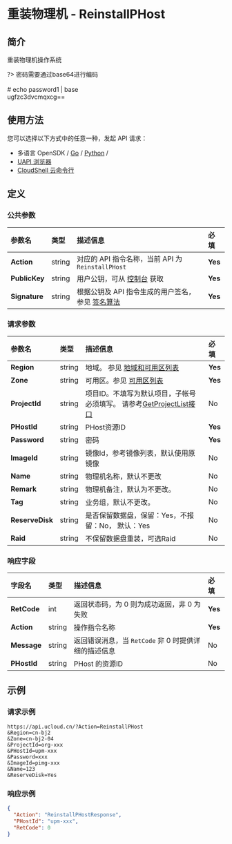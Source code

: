 # 重装物理机 - ReinstallPHost

## 简介

重装物理机操作系统

?> 密码需要通过base64进行编码<br /><br /># echo password1 \| base<br />ugfzc3dvcmqxcg==




## 使用方法

您可以选择以下方式中的任意一种，发起 API 请求：
- 多语言 OpenSDK / [Go](https://github.com/ucloud/ucloud-sdk-go) / [Python](https://github.com/ucloud/ucloud-sdk-python3) /
- [UAPI 浏览器](https://console.ucloud.cn/uapi/detail?id=ReinstallPHost)
- [CloudShell 云命令行](https://shell.ucloud.cn/)


## 定义

### 公共参数

| 参数名 | 类型 | 描述信息 | 必填 |
|:---|:---|:---|:---|
| **Action**     | string  | 对应的 API 指令名称，当前 API 为 `ReinstallPHost`                        | **Yes** |
| **PublicKey**  | string  | 用户公钥，可从 [控制台](https://console.ucloud.cn/uapi/apikey) 获取                                             | **Yes** |
| **Signature**  | string  | 根据公钥及 API 指令生成的用户签名，参见 [签名算法](api/summary/signature.md)  | **Yes** |

### 请求参数

| 参数名 | 类型 | 描述信息 | 必填 |
|:---|:---|:---|:---|
| **Region** | string | 地域。 参见 [地域和可用区列表](api/summary/regionlist) |**Yes**|
| **Zone** | string | 可用区。参见 [可用区列表](api/summary/regionlist) |**Yes**|
| **ProjectId** | string | 项目ID。不填写为默认项目，子帐号必须填写。 请参考[GetProjectList接口](api/summary/get_project_list) |No|
| **PHostId** | string | PHost资源ID |**Yes**|
| **Password** | string | 密码 |**Yes**|
| **ImageId** | string | 镜像Id，参考镜像列表，默认使用原镜像 |No|
| **Name** | string | 物理机名称，默认不更改 |No|
| **Remark** | string | 物理机备注，默认为不更改。 |No|
| **Tag** | string | 业务组，默认不更改。 |No|
| **ReserveDisk** | string | 是否保留数据盘，保留：Yes，不报留：No， 默认：Yes |No|
| **Raid** | string | 不保留数据盘重装，可选Raid |No|

### 响应字段

| 字段名 | 类型 | 描述信息 | 必填 |
|:---|:---|:---|:---|
| **RetCode** | int | 返回状态码，为 0 则为成功返回，非 0 为失败 |**Yes**|
| **Action** | string | 操作指令名称 |**Yes**|
| **Message** | string | 返回错误消息，当 `RetCode` 非 0 时提供详细的描述信息 |No|
| **PHostId** | string | PHost 的资源ID |No|




## 示例

### 请求示例
    
```
https://api.ucloud.cn/?Action=ReinstallPHost
&Region=cn-bj2
&Zone=cn-bj2-04
&ProjectId=org-xxx
&PHostId=upm-xxx
&Password=xxx
&ImageId=pimg-xxx
&Name=123
&ReserveDisk=Yes
```

### 响应示例
    
```json
{
  "Action": "ReinstallPHostResponse",
  "PHostId": "upm-xxx",
  "RetCode": 0
}
```





